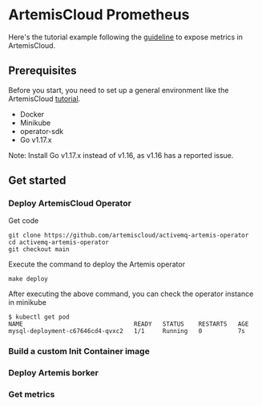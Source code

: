 # ArtemisCloud Prometheus

Here's the tutorial example following the [guideline](https://artemiscloud.io/docs/tutorials/initcontainer/) to expose metrics in ArtemisCloud.

## Prerequisites

Before you start, you need to set up a general environment like the ArtemisCloud [tutorial](https://artemiscloud.io/docs/help/building/).

+ Docker
+ Minikube
+ operator-sdk
+ Go v1.17.x

Note: Install Go v1.17.x instead of v1.16, as v1.16 has a reported issue.

## Get started
### Deploy ArtemisCloud Operator
Get code
```
git clone https://github.com/artemiscloud/activemq-artemis-operator
cd activemq-artemis-operator
git checkout main
```
Execute the command to deploy the Artemis operator
```
make deploy
```
After executing the above command, you can check the operator instance in minikube
```
$ kubectl get pod
NAME                               READY   STATUS    RESTARTS   AGE
mysql-deployment-c67646cd4-qvxc2   1/1     Running   0          7s
```
### Build a custom Init Container image



### Deploy Artemis borker
### Get metrics
